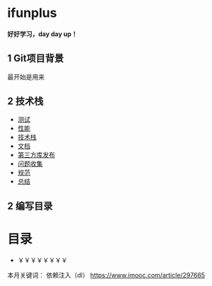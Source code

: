 # ifunplus
#### 好好学习，day day up！
## 1 Git项目背景
最开始是用来
## 2 技术栈
  * [测试](测试.md)
  * [性能](性能.md)
  * [技术栈](技术栈.md)
  * [文档](文档与基础设施.md)
  * [第三方库发布](第三方库发布.md)
  * [问题收集](问题收集.md)
  * [规范](规范.md)
  * [总结](10.md)
## 2 编写目录
# 目录
  * ￥￥￥￥￥￥￥￥


本月关键词：
依赖注入（dl） https://www.imooc.com/article/297665
